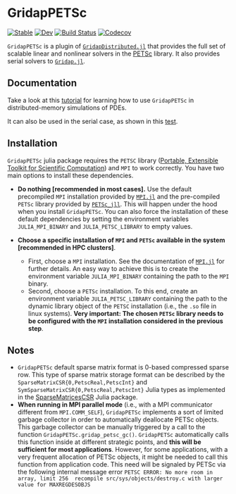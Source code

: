 # GridapPETSc

[![Stable](https://img.shields.io/badge/docs-stable-blue.svg)](https://gridap.github.io/GridapPETSc.jl/stable)
[![Dev](https://img.shields.io/badge/docs-dev-blue.svg)](https://gridap.github.io/GridapPETSc.jl/dev)
[![Build Status](https://github.com/gridap/GridapPETSc.jl/workflows/CI/badge.svg?branch=master)](https://github.com/gridap/GridapPETSc.jl/actions?query=workflow%3ACI)
[![Codecov](https://codecov.io/gh/gridap/GridapPETSc.jl/branch/master/graph/badge.svg)](https://codecov.io/gh/gridap/GridapPETSc.jl)

`GridapPETSc` is a plugin of [`GridapDistributed.jl`](https://github.com/gridap/GridapDistributed.jl) that provides the  full set of scalable linear and nonlinear solvers in the [PETSc](https://petsc.org/release/) library. It also provides serial solvers to [`Gridap.jl`](https://github.com/gridap/Gridap.jl).

## Documentation

Take a look at this [tutorial](https://gridap.github.io/Tutorials/dev/pages/t016_poisson_distributed/#Tutorial-16:-Poisson-equation-on-parallel-distributed-memory-computers-1) for learning how to use `GridapPETSc` in distributed-memory simulations of PDEs. 

It can also be used in the serial case, as shown in this [test](https://github.com/gridap/GridapPETSc.jl/blob/master/test/sequential/PoissonDriver.jl).

## Installation

`GridapPETSc` julia package requires the `PETSC` library ([Portable, Extensible Toolkit for Scientific Computation](https://www.mcs.anl.gov/petsc/)) and `MPI` to work correctly. You have two main options to install these dependencies. 

- **Do nothing [recommended in most cases].** Use the default precompiled `MPI` installation provided by [`MPI.jl`](https://github.com/JuliaParallel/MPI.jl) and the pre-compiled `PETSc` library provided by [`PETSc_jll`](https://github.com/JuliaBinaryWrappers/PETSc_jll.jl). This will happen under the hood when you install `GridapPETSc`. You can also force the installation of these default dependencies by setting the environment variables `JULIA_MPI_BINARY` and `JULIA_PETSC_LIBRARY` to empty values.

- **Choose a specific installation of `MPI` and `PETSc` available in the system [recommended in HPC clusters]**.
  - First, choose a `MPI` installation. See the documentation of  [`MPI.jl`](https://github.com/JuliaParallel/MPI.jl) for further details. An easy way to achieve this is to create the environment variable `JULIA_MPI_BINARY` containing the path to the  `MPI` binary.
  - Second, choose a `PETSc` installation. To this end, create an environment variable `JULIA_PETSC_LIBRARY` containing the path to the dynamic library object of the `PETSC` installation (i.e., the `.so` file in linux systems). **Very important: The chosen `PETSc` library needs to be configured with the `MPI` installation considered in the previous step**.


## Notes

* `GridapPETSc` default sparse matrix format is 0-based compressed sparse row. This type of sparse matrix storage format can be described by the `SparseMatrixCSR{0,PetscReal,PetscInt}` and `SymSparseMatrixCSR{0,PetscReal,PetscInt}` Julia types as implemented in the [SparseMatricesCSR](https://gridap.github.io/SparseMatricesCSR.jl/stable/) Julia package.
* **When running in MPI parallel mode** (i.e., with a MPI communicator different from `MPI.COMM_SELF`), `GridapPETSc` implements a sort of limited garbage collector in order to automatically deallocate PETSc objects. This garbage collector can be manually triggered by a call to the function `GridapPETSc.gridap_petsc_gc()`. `GridapPETSc` automatically calls this function inside at different strategic points, and **this will be sufficient for most applications**. However, for some applications, with a very frequent allocation of PETSc objects, it might be needed to call this function from application code. This need will be signaled by PETSc via the following internal message error `PETSC ERROR: No more room in array, limit 256 
recompile src/sys/objects/destroy.c with larger value for MAXREGDESOBJS`
